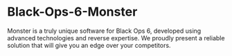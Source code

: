 # Black-Ops-6-Monster
Monster is a truly unique software for Black Ops 6, developed using advanced technologies and reverse expertise. We proudly present a reliable solution that will give you an edge over your competitors.
